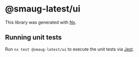# @smaug-latest/ui

This library was generated with [Nx](https://nx.dev).

## Running unit tests

Run `nx test @smaug-latest/ui` to execute the unit tests via [Jest](https://jestjs.io).
